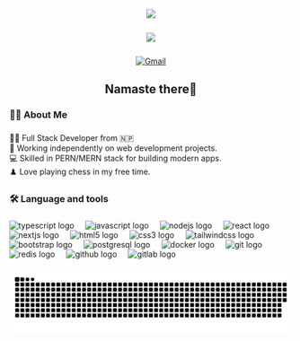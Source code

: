 <div align="center">
  <img height="150" src="https://cdn.leonardo.ai/users/36824573-49c5-4c59-b4e4-4c86685c1922/generations/ba037726-3369-4ba0-8a48-4bea25d5b790/segments/2:4:1/Flux_Dev_A_whimsical_cartoon_illustration_of_a_ghostly_develop_1.jpeg?w=512"  />
</div>

###

<div align="center">
  <img src="https://visitor-badge.laobi.icu/badge?page_id=pawan-poudel-github.pawan-poudel-github&"  />
</div>

###

<div align="center">
  <a href="mailto:mail@pawan-poudel.com.np" target="_blank">
    <img src="https://img.shields.io/static/v1?message=mail@pawan-poudel.com.np&logo=gmail&label=&color=1877F2&logoColor=white&labelColor=&style=for-the-badge" height="25" alt="Gmail"  />
  </a>
</div>

###

<h2 align="center">Namaste  there🙏</h2>

###

<h3 align="left">👩‍💻  About Me</h3>

###

<p align="left">👨‍💻 Full Stack Developer from 🇳🇵 <br>🔨 Working independently on web development projects.  <br>💻 Skilled in PERN/MERN stack for building modern apps.  <br>♟️ Love playing chess in my free time.</p>

###

<h3 align="left">🛠 Language and tools</h3>

###

<div align="left">
  <img src="https://cdn.jsdelivr.net/gh/devicons/devicon/icons/typescript/typescript-original.svg" height="40" alt="typescript logo"  />
  <img width="12" />
  <img src="https://cdn.jsdelivr.net/gh/devicons/devicon/icons/javascript/javascript-original.svg" height="40" alt="javascript logo"  />
  <img width="12" />
  <img src="https://cdn.jsdelivr.net/gh/devicons/devicon/icons/nodejs/nodejs-original.svg" height="40" alt="nodejs logo"  />
  <img width="12" />
  <img src="https://cdn.jsdelivr.net/gh/devicons/devicon/icons/react/react-original.svg" height="40" alt="react logo"  />
  <img width="12" />
  <img src="https://cdn.jsdelivr.net/gh/devicons/devicon/icons/nextjs/nextjs-original.svg" height="40" alt="nextjs logo"  />
  <img width="12" />
  <img src="https://cdn.jsdelivr.net/gh/devicons/devicon/icons/html5/html5-original.svg" height="40" alt="html5 logo"  />
  <img width="12" />
  <img src="https://cdn.jsdelivr.net/gh/devicons/devicon/icons/css3/css3-original.svg" height="40" alt="css3 logo"  />
  <img width="12" />
  <img src="https://cdn.jsdelivr.net/gh/devicons/devicon/icons/tailwindcss/tailwindcss-original-wordmark.svg" height="40" alt="tailwindcss logo"  />
  <img width="12" />
  <img src="https://cdn.jsdelivr.net/gh/devicons/devicon/icons/bootstrap/bootstrap-original.svg" height="40" alt="bootstrap logo"  />
  <img width="12" />
  <img src="https://cdn.jsdelivr.net/gh/devicons/devicon/icons/postgresql/postgresql-original.svg" height="40" alt="postgresql logo"  />
  <img width="12" />
  <img src="https://cdn.jsdelivr.net/gh/devicons/devicon/icons/docker/docker-original.svg" height="40" alt="docker logo"  />
  <img width="12" />
  <img src="https://cdn.jsdelivr.net/gh/devicons/devicon/icons/git/git-original.svg" height="40" alt="git logo"  />
  <img width="12" />
  <img src="https://cdn.jsdelivr.net/gh/devicons/devicon/icons/redis/redis-original.svg" height="40" alt="redis logo"  />
  <img width="12" />
  <img src="https://cdn.jsdelivr.net/gh/devicons/devicon/icons/github/github-original.svg" height="40" alt="github logo"  />
  <img width="12" />
  <img src="https://cdn.jsdelivr.net/gh/devicons/devicon/icons/gitlab/gitlab-original.svg" height="40" alt="gitlab logo"  />
</div>

###

<img src="https://raw.githubusercontent.com/pawan-poudel-github/pawan-poudel-github/output/snake.svg" alt="Snake animation" />

###

